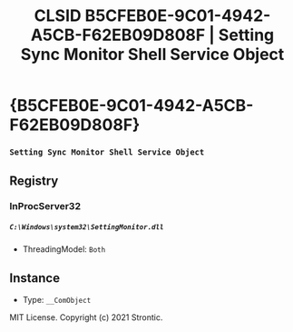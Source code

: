 ﻿---
title: "CLSID B5CFEB0E-9C01-4942-A5CB-F62EB09D808F | Setting Sync Monitor Shell Service Object"
excerpt: What is COM-Object CLSID B5CFEB0E-9C01-4942-A5CB-F62EB09D808F?
---

# {B5CFEB0E-9C01-4942-A5CB-F62EB09D808F}

### `Setting Sync Monitor Shell Service Object`

## Registry


### InProcServer32

##### `C:\Windows\system32\SettingMonitor.dll`
* ThreadingModel: `Both`

## Instance

* Type: `__ComObject`

MIT License. Copyright (c) 2021 Strontic.


